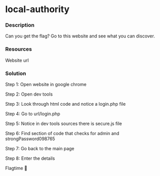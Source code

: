 # local-authority

### Description

Can you get the flag? Go to this website and see what you can discover.

### Resources

Website url

### Solution

Step 1: Open website in google chrome 

Step 2: Open dev tools

Step 3: Look through html code and notice a login.php file

Step 4: Go to url/login.php

Step 5: Notice in dev tools sources there is secure.js file

Step 6: Find section of code that checks for admin and strongPassword098765

Step 7: Go back to the main page 

Step 8: Enter the details

Flagtime :tada: